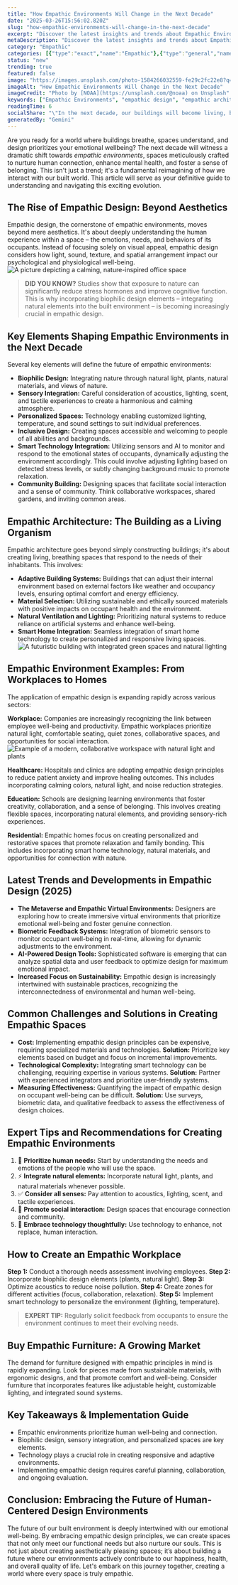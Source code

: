 ```yaml
---
title: "How Empathic Environments Will Change in the Next Decade"
date: "2025-03-26T15:56:02.820Z"
slug: "how-empathic-environments-will-change-in-the-next-decade"
excerpt: "Discover the latest insights and trends about Empathic Environments. This comprehensive guide covers everything you need to know about Empathic Environments in 2025."
metaDescription: "Discover the latest insights and trends about Empathic Environments. This comprehensive guide covers everything you need to know about Empathic Environment..."
category: "Empathic"
categories: [{"type":"exact","name":"Empathic"},{"type":"general","name":"Design"},{"type":"medium","name":"UX Design"},{"type":"specific","name":"Interactive Design"},{"type":"niche","name":"Affective Computing"}]
status: "new"
trending: true
featured: false
image: "https://images.unsplash.com/photo-1584266032559-fe29c2fc22e8?q=85&w=1200&fit=max&fm=webp&auto=compress"
imageAlt: "How Empathic Environments Will Change in the Next Decade"
imageCredit: "Photo by [NOAA](https://unsplash.com/@noaa) on Unsplash"
keywords: ["Empathic Environments", "empathic design", "empathic architecture", "creating empathic spaces", "design for empathy", "human-centered design environments", "empathic environment examples", "benefits of empathic design", "buy empathic furniture", "how to create an empathic workplace"]
readingTime: 6
socialShare: "\"In the next decade, our buildings will become living, breathing organisms, responding to our emotional needs.  Are you ready for the empathic revolution?\""
generatedBy: "Gemini"
---
```




Are you ready for a world where buildings breathe, spaces understand, and design prioritizes your emotional wellbeing?  The next decade will witness a dramatic shift towards *empathic environments*, spaces meticulously crafted to nurture human connection, enhance mental health, and foster a sense of belonging. This isn't just a trend; it's a fundamental reimagining of how we interact with our built world. This article will serve as your definitive guide to understanding and navigating this exciting evolution.

## The Rise of Empathic Design: Beyond Aesthetics

Empathic design, the cornerstone of empathic environments, moves beyond mere aesthetics. It's about deeply understanding the human experience within a space – the emotions, needs, and behaviors of its occupants.  Instead of focusing solely on visual appeal, empathic design considers how light, sound, texture, and spatial arrangement impact our psychological and physiological well-being. ![A picture depicting a calming, nature-inspired office space](https://images.unsplash.com/photo-1561470508-fd4df1ed90b2?q=85&w=1200&fit=max&fm=webp&auto=compress)

> **DID YOU KNOW?** Studies show that exposure to nature can significantly reduce stress hormones and improve cognitive function. This is why incorporating biophilic design elements – integrating natural elements into the built environment – is becoming increasingly crucial in empathic design.

##  Key Elements Shaping Empathic Environments in the Next Decade

Several key elements will define the future of empathic environments:

* **Biophilic Design:**  Integrating nature through natural light, plants, natural materials, and views of nature.
* **Sensory Integration:**  Careful consideration of acoustics, lighting, scent, and tactile experiences to create a harmonious and calming atmosphere.
* **Personalized Spaces:** Technology enabling customized lighting, temperature, and sound settings to suit individual preferences.
* **Inclusive Design:**  Creating spaces accessible and welcoming to people of all abilities and backgrounds.
* **Smart Technology Integration:**  Utilizing sensors and AI to monitor and respond to the emotional states of occupants, dynamically adjusting the environment accordingly.  This could involve adjusting lighting based on detected stress levels, or subtly changing background music to promote relaxation.
* **Community Building:**  Designing spaces that facilitate social interaction and a sense of community.  Think collaborative workspaces, shared gardens, and inviting common areas.

## Empathic Architecture: The Building as a Living Organism

Empathic architecture goes beyond simply constructing buildings; it's about creating living, breathing spaces that respond to the needs of their inhabitants.  This involves:

* **Adaptive Building Systems:**  Buildings that can adjust their internal environment based on external factors like weather and occupancy levels, ensuring optimal comfort and energy efficiency.
* **Material Selection:** Utilizing sustainable and ethically sourced materials with positive impacts on occupant health and the environment.
* **Natural Ventilation and Lighting:**  Prioritizing natural systems to reduce reliance on artificial systems and enhance well-being.
* **Smart Home Integration:** Seamless integration of smart home technology to create personalized and responsive living spaces. ![A futuristic building with integrated green spaces and natural lighting](https://images.unsplash.com/photo-1591486603999-952100fbf4a4?q=85&w=1200&fit=max&fm=webp&auto=compress)

##  Empathic Environment Examples: From Workplaces to Homes

The application of empathic design is expanding rapidly across various sectors:

**Workplace:**  Companies are increasingly recognizing the link between employee well-being and productivity. Empathic workplaces prioritize natural light, comfortable seating, quiet zones, collaborative spaces, and opportunities for social interaction. ![Example of a modern, collaborative workspace with natural light and plants](https://images.unsplash.com/photo-1591924231907-7f0b8dff6c93?q=85&w=1200&fit=max&fm=webp&auto=compress)

**Healthcare:**  Hospitals and clinics are adopting empathic design principles to reduce patient anxiety and improve healing outcomes. This includes incorporating calming colors, natural light, and noise reduction strategies.

**Education:**  Schools are designing learning environments that foster creativity, collaboration, and a sense of belonging. This involves creating flexible spaces, incorporating natural elements, and providing sensory-rich experiences.

**Residential:**  Empathic homes focus on creating personalized and restorative spaces that promote relaxation and family bonding. This includes incorporating smart home technology, natural materials, and opportunities for connection with nature.

## Latest Trends and Developments in Empathic Design (2025)

* **The Metaverse and Empathic Virtual Environments:**  Designers are exploring how to create immersive virtual environments that prioritize emotional well-being and foster genuine connection.
* **Biometric Feedback Systems:**  Integration of biometric sensors to monitor occupant well-being in real-time, allowing for dynamic adjustments to the environment.
* **AI-Powered Design Tools:**  Sophisticated software is emerging that can analyze spatial data and user feedback to optimize design for maximum emotional impact.
* **Increased Focus on Sustainability:**  Empathic design is increasingly intertwined with sustainable practices, recognizing the interconnectedness of environmental and human well-being.

## Common Challenges and Solutions in Creating Empathic Spaces

* **Cost:** Implementing empathic design principles can be expensive, requiring specialized materials and technologies.  **Solution:**  Prioritize key elements based on budget and focus on incremental improvements.
* **Technological Complexity:**  Integrating smart technology can be challenging, requiring expertise in various systems. **Solution:**  Partner with experienced integrators and prioritize user-friendly systems.
* **Measuring Effectiveness:**  Quantifying the impact of empathic design on occupant well-being can be difficult. **Solution:**  Use surveys, biometric data, and qualitative feedback to assess the effectiveness of design choices.

## Expert Tips and Recommendations for Creating Empathic Environments

1. 🔑 **Prioritize human needs:**  Start by understanding the needs and emotions of the people who will use the space.
2. ⚡ **Integrate natural elements:**  Incorporate natural light, plants, and natural materials whenever possible.
3. ✅ **Consider all senses:**  Pay attention to acoustics, lighting, scent, and tactile experiences.
4. 🌿 **Promote social interaction:**  Design spaces that encourage connection and community.
5. 🧠 **Embrace technology thoughtfully:**  Use technology to enhance, not replace, human interaction.

##  How to Create an Empathic Workplace

**Step 1:** Conduct a thorough needs assessment involving employees.
**Step 2:**  Incorporate biophilic design elements (plants, natural light).
**Step 3:**  Optimize acoustics to reduce noise pollution.
**Step 4:**  Create zones for different activities (focus, collaboration, relaxation).
**Step 5:**  Implement smart technology to personalize the environment (lighting, temperature).

> **EXPERT TIP:**  Regularly solicit feedback from occupants to ensure the environment continues to meet their evolving needs.

## Buy Empathic Furniture: A Growing Market

The demand for furniture designed with empathic principles in mind is rapidly expanding. Look for pieces made from sustainable materials, with ergonomic designs, and that promote comfort and well-being.  Consider furniture that incorporates features like adjustable height, customizable lighting, and integrated sound systems.

## Key Takeaways & Implementation Guide

* Empathic environments prioritize human well-being and connection.
* Biophilic design, sensory integration, and personalized spaces are key elements.
* Technology plays a crucial role in creating responsive and adaptive environments.
* Implementing empathic design requires careful planning, collaboration, and ongoing evaluation.

## Conclusion: Embracing the Future of Human-Centered Design Environments

The future of our built environment is deeply intertwined with our emotional well-being. By embracing empathic design principles, we can create spaces that not only meet our functional needs but also nurture our souls.  This is not just about creating aesthetically pleasing spaces; it’s about building a future where our environments actively contribute to our happiness, health, and overall quality of life.  Let's embark on this journey together, creating a world where every space is truly empathic.

